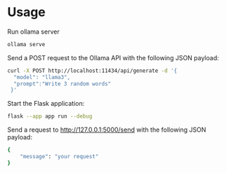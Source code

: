 # Usage

Run ollama server
```bash
ollama serve
```

Send a POST request to the Ollama API with the following JSON payload:
```bash
curl -X POST http://localhost:11434/api/generate -d '{
  "model": "llama3",
  "prompt":"Write 3 random words"
 }'
```

Start the Flask application:
```bash
flask --app app run --debug
```

Send a request to http://127.0.0.1:5000/send with the following JSON payload:
```bash
{
    "message": "your request"
}
```

